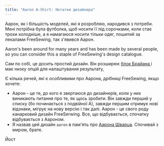 ```yaml
---
title: "Aaron A-Shirt: Нотатки дизайнера"
---
```


Аарон, як і більшість моделей, які я розробляю, народився з потреби. Мені потрібна була футболка, щоб носити її під сорочками, коли стає трохи холодніше, а я намагаюся носити тільки одяг, пошитий за лекалами FreeSewing, так з'явився Аарон.

Aaron's been around for many years and has been made by several people, so you can consider this a staple of FreeSewing's design catalogue.

Сам по собі, це досить простий дизайн. Він розширює [блок Брайана ](/designs/brian) і має низку опцій для налаштування результату,

Є кілька речей, які є *особливими* про Аарона, дрібниці FreeSewing, якщо хочете:

- Аарон - це те, до кого я звертаюся до дизайнерів, коли у них виникають питання про те, як щось зробити. Він завжди перший у списку (бо починається з подвійної А), завжди першим отримує нові відзнаки, мігрує на нову версію і так далі. Аарон - це свого роду канарковий дизайн FreeSerwing. Все, що відбувається, спочатку відбувається з Аароном.
- Я назвав цей дизайн `aaron` в пам'ять про [Аарона Шварца](https://en.wikipedia.org/wiki/Aaron_Swartz). Спочивай з миром, брате.

Йост

